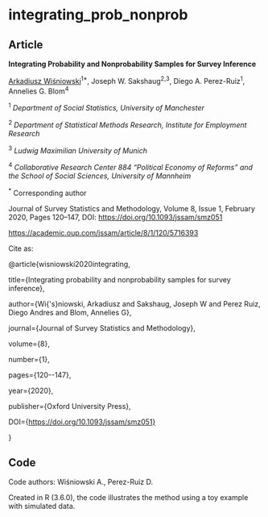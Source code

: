 # integrating_prob_nonprob
## Article

**Integrating Probability and Nonprobability Samples for Survey Inference**

[Arkadiusz Wiśniowski](https://www.research.manchester.ac.uk/portal/a.wisniowski.html)<sup>1*</sup>, Joseph W. Sakshaug<sup>2,</sup><sup>3</sup>, Diego A. Perez-Ruiz<sup>1</sup>, Annelies G. Blom<sup>4</sup>

<sup>1</sup> *Department of Social Statistics, University of Manchester*

<sup>2</sup> *Department of Statistical Methods Research, Institute for Employment Research*

<sup>3</sup> *Ludwig Maximilian University of Munich*

<sup>4</sup> *Collaborative Research Center 884 “Political Economy of Reforms” and the School of Social Sciences, University of Mannheim*

<sup>*</sup> Corresponding author

Journal of Survey Statistics and Methodology, Volume 8, Issue 1, February 2020, Pages 120–147, DOI: https://doi.org/10.1093/jssam/smz051

https://academic.oup.com/jssam/article/8/1/120/5716393

Cite as:

@article{wisniowski2020integrating,

  title={Integrating probability and nonprobability samples for survey inference},

  author={Wi{\'s}niowski, Arkadiusz and Sakshaug, Joseph W and Perez Ruiz, Diego Andres and Blom, Annelies G},

  journal={Journal of Survey Statistics and Methodology},

  volume={8},
  
  number={1},
   
  pages={120--147},
  
  year={2020},
  
  publisher={Oxford University Press},
  
  DOI={https://doi.org/10.1093/jssam/smz051}
  
}

## Code

Code authors: Wiśniowski A., Perez-Ruiz D.

Created in R (3.6.0), the code illustrates the method using a toy example with simulated data.


